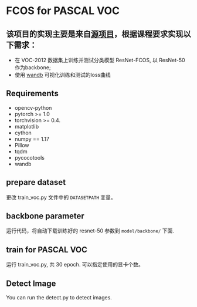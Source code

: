 # FCOS for PASCAL VOC
## 该项目的实现主要是来自[源项目](https://github.com/zhenghao977/FCOS-PyTorch-37.2AP)，根据课程要求实现以下需求：
* 在 VOC-2012 数据集上训练并测试分类模型 ResNet-FCOS, 以 ResNet-50 作为backbone;
* 使用 [wandb](https://github.com/wandb/wandb) 可视化训练和测试的loss曲线
## Requirements  
* opencv-python  
* pytorch >= 1.0  
* torchvision >= 0.4. 
* matplotlib
* cython
* numpy == 1.17
* Pillow
* tqdm
* pycocotools
* wandb

## prepare dataset
更改 train_voc.py 文件中的 `DATASETPATH` 变量。

## backbone parameter
运行代码，将自动下载训练好的 resnet-50 参数到 `model/backbone/` 下面.

## train for PASCAL VOC
运行 train_voc.py, 共 30 epoch. 可以指定使用的显卡个数。

## Detect Image   
You can run the detect.py to detect images.
